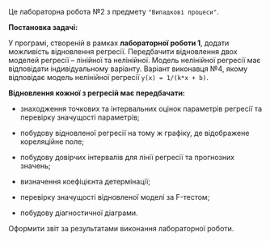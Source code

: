 Це лабораторна робота №2 з предмету `"Випадкові процеси"`.

**Постановка задачі:**

У програмі, створеній в рамках **лабораторної роботи 1**, додати можливість відновлення регресії. Передбачити відновлення двох моделей регресії – лінійної та нелінійної. Модель нелінійної регресії має відповідати індивідуальному варіанту. 
Варіант виконавця №4, якому відповідає модель нелінійної регресії `y(x) = 1/(k*x + b)`.

**Відновлення кожної з регресій має передбачати:**

* знаходження точкових та інтервальних оцінок параметрів регресії та перевірку значущості параметрів; 

* побудову відновленої регресії на тому ж графіку, де відображене кореляційне поле;

* побудову довірчих інтервалів для лінії регресії та прогнозних значень; 

* визначення коефіцієнта детермінації;

* перевірку значущості відновленої моделі за F-тестом;
	
* побудову діагностичної діаграми.

Оформити звіт за результатами виконання лабораторної роботи.